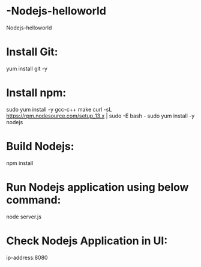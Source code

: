 # -Nodejs-helloworld
 Nodejs-helloworld

# Install Git:
yum install git -y
# Install npm:
sudo yum install -y gcc-c++ make
curl -sL https://rpm.nodesource.com/setup_13.x | sudo -E bash -
sudo yum install -y nodejs
# Build Nodejs:
npm install
# Run Nodejs application using below command:
node server.js
# Check Nodejs Application in UI:
ip-address:8080
